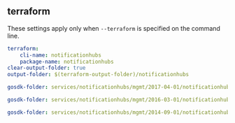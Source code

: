 
## terraform

These settings apply only when `--terraform` is specified on the command line.

``` yaml $(terraform)
terraform:
    cli-name: notificationhubs
    package-name: notificationhubs
clear-output-folder: true
output-folder: $(terraform-output-folder)/notificationhubs
```

``` yaml $(tag) == 'package-2017-04' && $(terraform)
gosdk-folder: services/notificationhubs/mgmt/2017-04-01/notificationhubs
```

``` yaml $(tag) == 'package-2016-03' && $(terraform)
gosdk-folder: services/notificationhubs/mgmt/2016-03-01/notificationhubs
```

``` yaml $(tag) == 'package-2014-09' && $(terraform)
gosdk-folder: services/notificationhubs/mgmt/2014-09-01/notificationhubs
```
